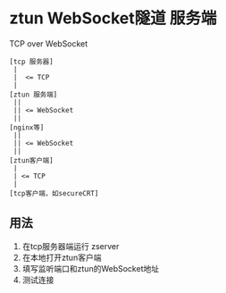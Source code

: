 # ztun WebSocket隧道 服务端

TCP over WebSocket

```
[tcp 服务器]
 |
 |  <= TCP
 |
[ztun 服务端]
 ||
 || <= WebSocket
 ||
[nginx等]
 ||
 || <= WebSocket
 ||
[ztun客户端]
 |
 | <= TCP
 |
[tcp客户端，如secureCRT]
```

## 用法

1. 在tcp服务器端运行 zserver
1. 在本地打开ztun客户端
1. 填写监听端口和ztun的WebSocket地址
1. 测试连接